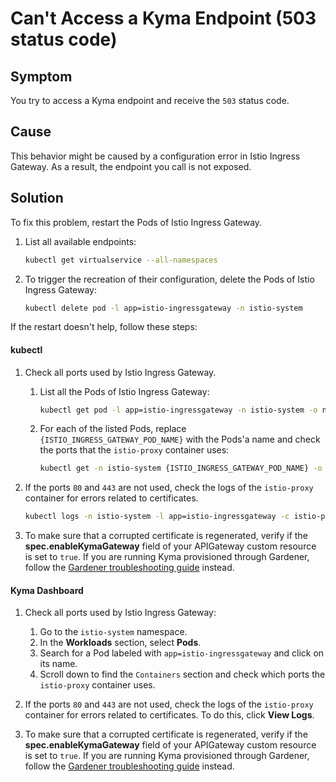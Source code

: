 # Can't Access a Kyma Endpoint (503 status code)
<!-- open-source-only -->

## Symptom

You try to access a Kyma endpoint and receive the `503` status code.

## Cause

This behavior might be caused by a configuration error in Istio Ingress Gateway. As a result, the endpoint you call is not exposed.

## Solution

To fix this problem, restart the Pods of Istio Ingress Gateway.

1. List all available endpoints:

    ```bash
    kubectl get virtualservice --all-namespaces
    ```

2. To trigger the recreation of their configuration, delete the Pods of Istio Ingress Gateway:

     ```bash
     kubectl delete pod -l app=istio-ingressgateway -n istio-system
     ```

If the restart doesn't help, follow these steps:

#### **kubectl**

1. Check all ports used by Istio Ingress Gateway.

   1. List all the Pods of Istio Ingress Gateway:

      ```bash
      kubectl get pod -l app=istio-ingressgateway -n istio-system -o name
      ```

   2. For each of the listed Pods, replace `{ISTIO_INGRESS_GATEWAY_POD_NAME}` with the Pods'a name and check the ports that the `istio-proxy` container uses:

      ```bash
      kubectl get -n istio-system {ISTIO_INGRESS_GATEWAY_POD_NAME} -o jsonpath='{.spec.containers[*].ports[*].containerPort}'
      ```

2. If the ports `80` and `443` are not used, check the logs of the `istio-proxy` container for errors related to certificates.

   ```bash
   kubectl logs -n istio-system -l app=istio-ingressgateway -c istio-proxy
   ```

3. To make sure that a corrupted certificate is regenerated, verify if the **spec.enableKymaGateway** field of your APIGateway custom resource is set to `true`. If you are running Kyma provisioned through Gardener, follow the [Gardener troubleshooting guide](https://kyma-project.io/docs/kyma/latest/04-operation-guides/troubleshooting/security/sec-01-certificates-gardener/) instead.

#### **Kyma Dashboard**

1. Check all ports used by Istio Ingress Gateway:

   1. Go to the `istio-system` namespace.
   2. In the **Workloads** section, select **Pods**.
   3. Search for a Pod labeled with `app=istio-ingressgateway` and click on its name.
   4. Scroll down to find the `Containers` section and check which ports the `istio-proxy` container uses.

2. If the ports `80` and `443` are not used, check the logs of the `istio-proxy` container for errors related to certificates. To do this, click **View Logs**.

3. To make sure that a corrupted certificate is regenerated, verify if the **spec.enableKymaGateway** field of your APIGateway custom resource is set to `true`. If you are running Kyma provisioned through Gardener, follow the [Gardener troubleshooting guide](https://kyma-project.io/docs/kyma/latest/04-operation-guides/troubleshooting/security/sec-01-certificates-gardener/) instead.

<!-- tabs:end -->